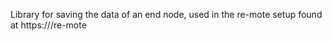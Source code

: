 Library for saving the data of an end node, used in the re-mote setup found at https://<RETRACTED>/re-mote